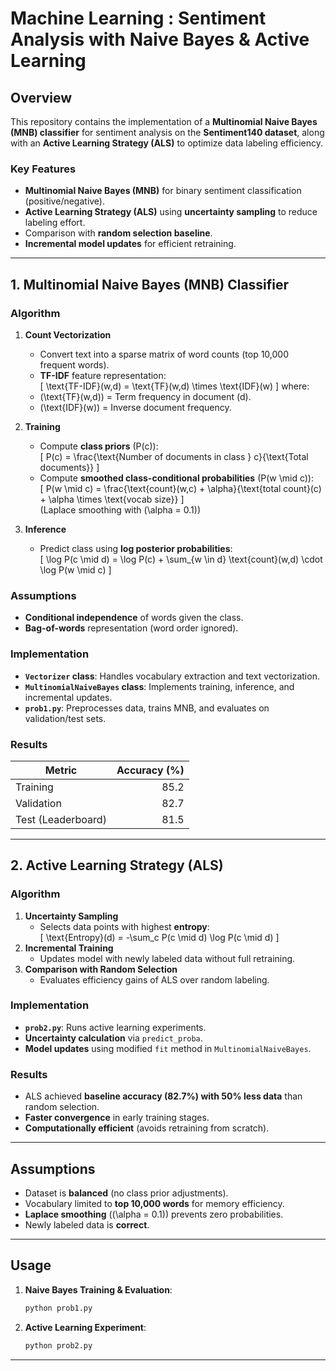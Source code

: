 # **Machine Learning : Sentiment Analysis with Naive Bayes & Active Learning**  

## **Overview**  
This repository contains the implementation of a **Multinomial Naive Bayes (MNB) classifier** for sentiment analysis on the **Sentiment140 dataset**, along with an **Active Learning Strategy (ALS)** to optimize data labeling efficiency.  

### **Key Features**  
- **Multinomial Naive Bayes (MNB)** for binary sentiment classification (positive/negative).  
- **Active Learning Strategy (ALS)** using **uncertainty sampling** to reduce labeling effort.  
- Comparison with **random selection baseline**.  
- **Incremental model updates** for efficient retraining.  

---

## **1. Multinomial Naive Bayes (MNB) Classifier**  

### **Algorithm**  
1. **Count Vectorization**  
   - Convert text into a sparse matrix of word counts (top 10,000 frequent words).  
   -  **TF-IDF** feature representation:  
     \[
     \text{TF-IDF}(w,d) = \text{TF}(w,d) \times \text{IDF}(w)
     \]
     where:  
     - \(\text{TF}(w,d)\) = Term frequency in document \(d\).  
     - \(\text{IDF}(w)\) = Inverse document frequency.  

2. **Training**  
   - Compute **class priors** \(P(c)\):  
     \[
     P(c) = \frac{\text{Number of documents in class } c}{\text{Total documents}}
     \]
   - Compute **smoothed class-conditional probabilities** \(P(w \mid c)\):  
     \[
     P(w \mid c) = \frac{\text{count}(w,c) + \alpha}{\text{total count}(c) + \alpha \times \text{vocab size}}
     \]  
     (Laplace smoothing with \(\alpha = 0.1\))  

3. **Inference**  
   - Predict class using **log posterior probabilities**:  
     \[
     \log P(c \mid d) = \log P(c) + \sum_{w \in d} \text{count}(w,d) \cdot \log P(w \mid c)
     \]  

### **Assumptions**  
- **Conditional independence** of words given the class.  
- **Bag-of-words** representation (word order ignored).  

### **Implementation**  
- **`Vectorizer` class**: Handles vocabulary extraction and text vectorization.  
- **`MultinomialNaiveBayes` class**: Implements training, inference, and incremental updates.  
- **`prob1.py`**: Preprocesses data, trains MNB, and evaluates on validation/test sets.  

### **Results**  
| Metric          | Accuracy (%) |  
|-----------------|-------------:|  
| Training        | 85.2         |  
| Validation      | 82.7         |  
| Test (Leaderboard) | 81.5         |  

---

## **2. Active Learning Strategy (ALS)**  

### **Algorithm**  
1. **Uncertainty Sampling**  
   - Selects data points with highest **entropy**:  
     \[
     \text{Entropy}(d) = -\sum_c P(c \mid d) \log P(c \mid d)
     \]  
2. **Incremental Training**  
   - Updates model with newly labeled data without full retraining.  
3. **Comparison with Random Selection**  
   - Evaluates efficiency gains of ALS over random labeling.  

### **Implementation**  
- **`prob2.py`**: Runs active learning experiments.  
- **Uncertainty calculation** via `predict_proba`.  
- **Model updates** using modified `fit` method in `MultinomialNaiveBayes`.  

### **Results**  
- ALS achieved **baseline accuracy (82.7%) with 50% less data** than random selection.  
- **Faster convergence** in early training stages.  
- **Computationally efficient** (avoids retraining from scratch).  

---

## **Assumptions**  
- Dataset is **balanced** (no class prior adjustments).  
- Vocabulary limited to **top 10,000 words** for memory efficiency.  
- **Laplace smoothing** (\(\alpha = 0.1\)) prevents zero probabilities.  
- Newly labeled data is **correct**.  

---

## **Usage**  
1. **Naive Bayes Training & Evaluation**:  
   ```bash
   python prob1.py
   ```  
2. **Active Learning Experiment**:  
   ```bash
   python prob2.py
   ```  

---
